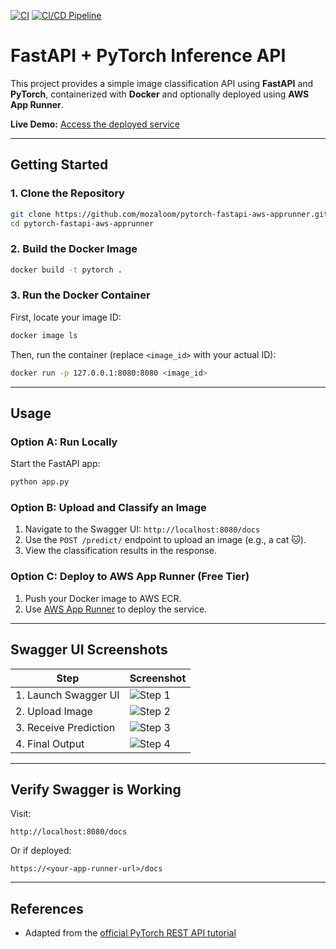 [![CI](https://github.com/mozaloom/pytorch-fastapi-aws-apprunner/actions/workflows/cicd.yml/badge.svg)](https://github.com/mozaloom/pytorch-fastapi-aws-apprunner/actions/workflows/cicd.yml) [![CI/CD Pipeline](https://github.com/mozaloom/pytorch-fastapi-aws-apprunner/actions/workflows/main.yml/badge.svg)](https://github.com/mozaloom/pytorch-fastapi-aws-apprunner/actions/workflows/main.yml)

# FastAPI + PyTorch Inference API

This project provides a simple image classification API using **FastAPI** and **PyTorch**, containerized with **Docker** and optionally deployed using **AWS App Runner**.

**Live Demo:** [Access the deployed service](https://pspcyz4qxx.us-east-1.awsapprunner.com)

---

## Getting Started

### 1. Clone the Repository
```bash
git clone https://github.com/mozaloom/pytorch-fastapi-aws-apprunner.git
cd pytorch-fastapi-aws-apprunner
```

### 2. Build the Docker Image
```bash
docker build -t pytorch .
```

### 3. Run the Docker Container
First, locate your image ID:
```bash
docker image ls
```
Then, run the container (replace `<image_id>` with your actual ID):
```bash
docker run -p 127.0.0.1:8080:8080 <image_id>
```

---

## Usage

### Option A: Run Locally
Start the FastAPI app:
```bash
python app.py
```

### Option B: Upload and Classify an Image
1. Navigate to the Swagger UI: `http://localhost:8080/docs`
2. Use the `POST /predict/` endpoint to upload an image (e.g., a cat 🐱).
3. View the classification results in the response.

### Option C: Deploy to AWS App Runner (Free Tier)
1. Push your Docker image to AWS ECR.
2. Use [AWS App Runner](https://docs.aws.amazon.com/apprunner/latest/dg/what-is-apprunner.html) to deploy the service.

---

## Swagger UI Screenshots

| Step | Screenshot |
|------|------------|
| 1. Launch Swagger UI | ![Step 1](https://user-images.githubusercontent.com/58792/131587003-f5667c28-7cbe-402e-8795-f32a6ca9a4d1.png) |
| 2. Upload Image | ![Step 2](https://user-images.githubusercontent.com/58792/131587286-341e795c-76dc-46a1-8ee9-528134410935.png) |
| 3. Receive Prediction | ![Step 3](https://user-images.githubusercontent.com/58792/131587004-198ad6d5-2197-4de5-a6dd-4eb3c41e675e.png) |
| 4. Final Output | ![Step 4](https://user-images.githubusercontent.com/58792/131587005-866b0974-63d7-4fed-abf2-9c634721669f.png) |

---

## Verify Swagger is Working
Visit:
```
http://localhost:8080/docs 
```
Or if deployed:
```
https://<your-app-runner-url>/docs
```

---

## References

- Adapted from the [official PyTorch REST API tutorial](https://pytorch.org/tutorials/intermediate/flask_rest_api_tutorial.html)

